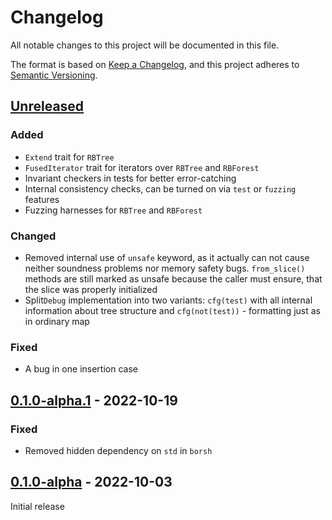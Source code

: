 # Changelog
All notable changes to this project will be documented in this file.

The format is based on [Keep a Changelog](https://keepachangelog.com/en/1.0.0/),
and this project adheres to [Semantic Versioning](https://semver.org/spec/v2.0.0.html).

## [Unreleased]
### Added
- `Extend` trait for `RBTree`
- `FusedIterator` trait for iterators over `RBTree` and `RBForest`
- Invariant checkers in tests for better error-catching
- Internal consistency checks, can be turned on via `test` or `fuzzing` features
- Fuzzing harnesses for `RBTree` and `RBForest`

### Changed
- Removed internal use of `unsafe` keyword, as it actually can not cause neither soundness problems nor memory safety bugs.
`from_slice()` methods are still marked as unsafe because the caller must ensure, that the slice was properly initialized
- Split`Debug` implementation into two variants: `cfg(test)` with all internal information about tree structure and `cfg(not(test))` - formatting just as in ordinary map

### Fixed
- A bug in one insertion case

## [0.1.0-alpha.1] - 2022-10-19
### Fixed
- Removed hidden dependency on `std` in `borsh`
## [0.1.0-alpha] - 2022-10-03
Initial release

[Unreleased]: https://github.com/solcery/slice-rbtree/compare/dev...HEAD
[0.1.0-alpha.1]: https://github.com/solcery/slice-rbtree/compare/v0.1.0-alpha...v0.1.0-alpha.1
[0.1.0-alpha]: https://github.com/solcery/slice-rbtree/releases/tag/v0.1.0-alpha
